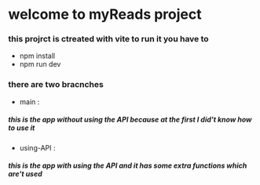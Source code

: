 # welcome to myReads project

### this projrct is ctreated with vite to run it you have to 
- npm install
- npm run dev

### there are two bracnches 
- main : 
##### this is the app without using the API because at the first I did't know how to use it
- using-API :
##### this is the app with using the API and it has some extra functions which are't used

